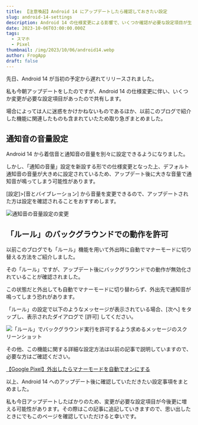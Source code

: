 ```yaml
---
title: 【注意喚起】Android 14 にアップデートしたら確認しておきたい設定
slug: android-14-settings
description: Android 14 の仕様変更による影響で、いくつか確認が必要な設定項目が生じました。
date: 2023-10-06T03:00:00.000Z
tags:
  - スマホ
  - Pixel
thumbnail: /img/2023/10/06/android14.webp
author: FrogApp
draft: false
---
```


先日、Android 14 が当初の予定から遅れてリリースされました。

私も今朝アップデートをしたのですが、Android 14 の仕様変更に伴い、いくつか変更が必要な設定項目があったので共有します。

場合によっては人に迷惑をかけかねないものであるほか、以前このブログで紹介した機能に関連したものも含まれていたため取り急ぎまとめました。

## 通知音の音量設定

Android 14 から着信音と通知音の音量を別々に設定できるようになりました。

しかし、「通知の音量」設定を新設する形での仕様変更となった上、デフォルト通知音の音量が大きめに設定されているため、アップデート後に大きな音量で通知音が鳴ってしまう可能性があります。

\[設定]>\[音とバイブレーション] から音量を変更できるので、アップデートされた方は設定を確認されることをおすすめします。

![通知音の音量設定の変更](/img/2023/10/06/sound.webp)

## 「ルール」のバックグラウンドでの動作を許可

以前このブログでも「ルール」機能を用いて外出時に自動でマナーモードに切り替える方法をご紹介しました。

その「ルール」ですが、アップデート後にバックグラウンドでの動作が無効化されていることが確認されました。

この状態だと外出しても自動でマナーモードに切り替わらず、外出先で通知音が鳴ってしまう恐れがあります。

「ルール」の設定で以下のようなメッセージが表示されている場合、\[次へ] をタップし、表示されたダイアログで \[許可] してください。

![「ルール」でバックグラウンド実行を許可するよう求めるメッセージのスクリーンショット](/img/2023/10/06/rule.webp)

その他、この機能に関する詳細な設定方法は以前の記事で説明していますので、必要な方はご確認ください。

[【Google Pixel】外出したらマナーモードを自動でオンにする](https://frogapp.net/blog/2023-01/pixel-rule/#%E8%A8%AD%E5%AE%9A%E6%96%B9%E6%B3%95)

以上、Android 14 へのアップデート後に確認していただきたい設定事項をまとめました。

私も今日アップデートしたばかりのため、変更が必要な設定項目が今後更に増える可能性があります。その際はこの記事に追記していきますので、思い出したときにでもこのページを確認していただけると幸いです。
